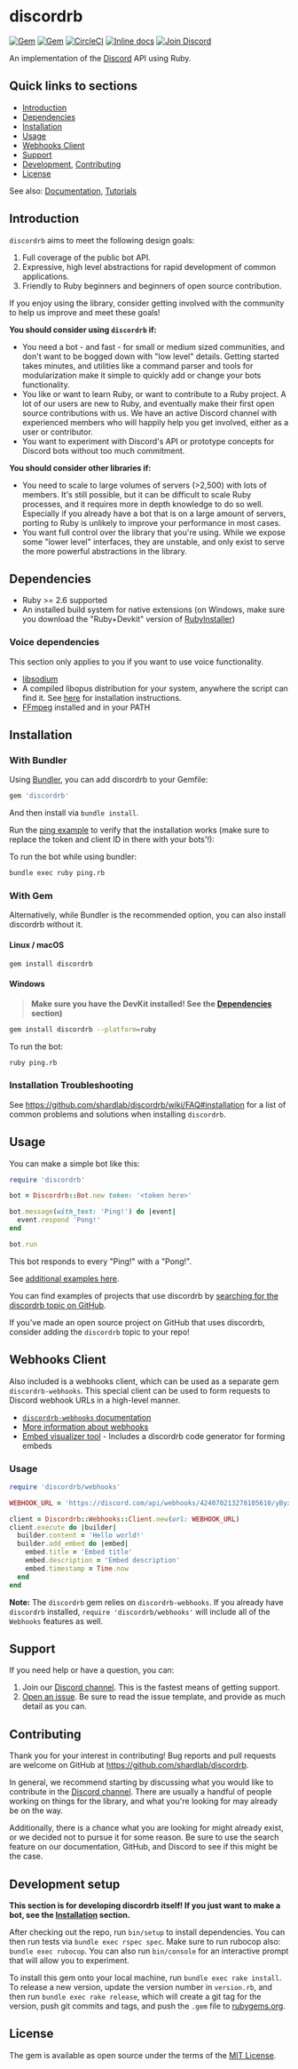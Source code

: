 # discordrb

[![Gem](https://img.shields.io/gem/v/discordrb.svg)](https://rubygems.org/gems/discordrb)
[![Gem](https://img.shields.io/gem/dt/discordrb.svg)](https://rubygems.org/gems/discordrb)
[![CircleCI](https://circleci.com/gh/shardlab/discordrb.svg?style=svg)](https://circleci.com/gh/shardlab/discordrb)
[![Inline docs](https://inch-ci.org/github/shardlab/discordrb.svg?branch=main)](https://drb.shardlab.dev/v3.4.0/)
[![Join Discord](https://img.shields.io/badge/discord-join-7289DA.svg)](https://discord.gg/cyK3Hjm)

An implementation of the [Discord](https://discord.com/) API using Ruby.

## Quick links to sections

- [Introduction](https://github.com/shardlab/discordrb#introduction)
- [Dependencies](https://github.com/shardlab/discordrb#dependencies)
- [Installation](https://github.com/shardlab/discordrb#installation)
- [Usage](https://github.com/shardlab/discordrb#usage)
- [Webhooks Client](https://github.com/shardlab/discordrb#webhooks-client)
- [Support](https://github.com/shardlab/discordrb#support)
- [Development](https://github.com/shardlab/discordrb#development), [Contributing](https://github.com/shardlab/discordrb#contributing)
- [License](https://github.com/shardlab/discordrb#license)

See also: [Documentation](https://drb.shardlab.dev/v3.4.0/), [Tutorials](https://github.com/shardlab/discordrb/wiki)

## Introduction

`discordrb` aims to meet the following design goals:

1. Full coverage of the public bot API.
2. Expressive, high level abstractions for rapid development of common applications.
3. Friendly to Ruby beginners and beginners of open source contribution.

If you enjoy using the library, consider getting involved with the community to help us improve and meet these goals!

**You should consider using `discordrb` if:**

- You need a bot - and fast - for small or medium sized communities, and don't want to be bogged down with "low level" details. Getting started takes minutes, and utilities like a command parser and tools for modularization make it simple to quickly add or change your bots functionality.
- You like or want to learn Ruby, or want to contribute to a Ruby project. A lot of our users are new to Ruby, and eventually make their first open source contributions with us. We have an active Discord channel with experienced members who will happily help you get involved, either as a user or contributor.
- You want to experiment with Discord's API or prototype concepts for Discord bots without too much commitment.

**You should consider other libraries if:**

- You need to scale to large volumes of servers (>2,500) with lots of members. It's still possible, but it can be difficult to scale Ruby processes, and it requires more in depth knowledge to do so well. Especially if you already have a bot that is on a large amount of servers, porting to Ruby is unlikely to improve your performance in most cases.
- You want full control over the library that you're using. While we expose some "lower level" interfaces, they are unstable, and only exist to serve the more powerful abstractions in the library.

## Dependencies

- Ruby >= 2.6 supported
- An installed build system for native extensions (on Windows, make sure you download the "Ruby+Devkit" version of [RubyInstaller](https://rubyinstaller.org/downloads/))

### Voice dependencies

This section only applies to you if you want to use voice functionality.

- [libsodium](https://github.com/shardlab/discordrb/wiki/Installing-libsodium)
- A compiled libopus distribution for your system, anywhere the script can find it. See [here](https://github.com/shardlab/discordrb/wiki/Installing-libopus) for installation instructions.
- [FFmpeg](https://www.ffmpeg.org/download.html) installed and in your PATH

## Installation

### With Bundler

Using [Bundler](https://bundler.io/#getting-started), you can add discordrb to your Gemfile:

```ruby
gem 'discordrb'
```

And then install via `bundle install`.

Run the [ping example](https://github.com/shardlab/discordrb/blob/main/examples/ping.rb) to verify that the installation works (make sure to replace the token and client ID in there with your bots'!):

To run the bot while using bundler:

```sh
bundle exec ruby ping.rb
```

### With Gem

Alternatively, while Bundler is the recommended option, you can also install discordrb without it.

#### Linux / macOS

```sh
gem install discordrb
```

#### Windows

> **Make sure you have the DevKit installed! See the [Dependencies](https://github.com/shardlab/discordrb#dependencies) section)**

```sh
gem install discordrb --platform=ruby
```

To run the bot:

```sh
ruby ping.rb
```

### Installation Troubleshooting

See <https://github.com/shardlab/discordrb/wiki/FAQ#installation> for a list of common problems and solutions when installing `discordrb`.

## Usage

You can make a simple bot like this:

```ruby
require 'discordrb'

bot = Discordrb::Bot.new token: '<token here>'

bot.message(with_text: 'Ping!') do |event|
  event.respond 'Pong!'
end

bot.run
```

This bot responds to every "Ping!" with a "Pong!".

See [additional examples here](https://github.com/shardlab/discordrb/tree/main/examples).

You can find examples of projects that use discordrb by [searching for the discordrb topic on GitHub](https://github.com/topics/discordrb).

If you've made an open source project on GitHub that uses discordrb, consider adding the `discordrb` topic to your repo!

## Webhooks Client

Also included is a webhooks client, which can be used as a separate gem `discordrb-webhooks`. This special client can be used to form requests to Discord webhook URLs in a high-level manner.

- [`discordrb-webhooks` documentation](https://drb.shardlab.dev/v3.4.0/Discordrb/Webhooks.html)
- [More information about webhooks](https://support.discord.com/hc/en-us/articles/228383668-Intro-to-Webhooks)
- [Embed visualizer tool](https://leovoel.github.io/embed-visualizer/) - Includes a discordrb code generator for forming embeds

### Usage

```ruby
require 'discordrb/webhooks'

WEBHOOK_URL = 'https://discord.com/api/webhooks/424070213278105610/yByxDncRvHi02mhKQheviQI2erKkfRRwFcEp0MMBfib1ds6ZHN13xhPZNS2-fJo_ApSw'.freeze

client = Discordrb::Webhooks::Client.new(url: WEBHOOK_URL)
client.execute do |builder|
  builder.content = 'Hello world!'
  builder.add_embed do |embed|
    embed.title = 'Embed title'
    embed.description = 'Embed description'
    embed.timestamp = Time.now
  end
end
```

**Note:** The `discordrb` gem relies on `discordrb-webhooks`. If you already have `discordrb` installed, `require 'discordrb/webhooks'` will include all of the `Webhooks` features as well.

## Support

If you need help or have a question, you can:

1. Join our [Discord channel](https://discord.gg/cyK3Hjm). This is the fastest means of getting support.
2. [Open an issue](https://github.com/shardlab/discordrb/issues). Be sure to read the issue template, and provide as much detail as you can.

## Contributing

Thank you for your interest in contributing!
Bug reports and pull requests are welcome on GitHub at <https://github.com/shardlab/discordrb>.

In general, we recommend starting by discussing what you would like to contribute in the [Discord channel](https://discord.gg/cyK3Hjm).
There are usually a handful of people working on things for the library, and what you're looking for may already be on the way.

Additionally, there is a chance what you are looking for might already exist, or we decided not to pursue it for some reason.
Be sure to use the search feature on our documentation, GitHub, and Discord to see if this might be the case.

## Development setup

**This section is for developing discordrb itself! If you just want to make a bot, see the [Installation](https://github.com/shardlab/discordrb#installation) section.**

After checking out the repo, run `bin/setup` to install dependencies. You can then run tests via `bundle exec rspec spec`. Make sure to run rubocop also: `bundle exec rubocop`. You can also run `bin/console` for an interactive prompt that will allow you to experiment.

To install this gem onto your local machine, run `bundle exec rake install`. To release a new version, update the version number in `version.rb`, and then run `bundle exec rake release`, which will create a git tag for the version, push git commits and tags, and push the `.gem` file to [rubygems.org](https://rubygems.org).

## License

The gem is available as open source under the terms of the [MIT License](https://opensource.org/licenses/MIT).
